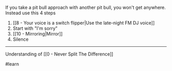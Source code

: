 If you take a pit bull approach with another pit bull, you won't get anywhere. Instead use this 4 steps

1. [[8 - Your voice is a switch flipper|Use the late-night FM DJ voice]]
2. Start with "I'm sorry"
3. [[10 - Mirroring|Mirror]]
4. Silence

---

Understanding of [[0 - Never Split The Difference]]

#learn
